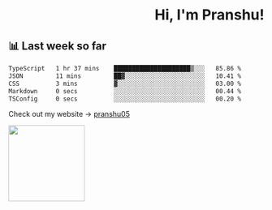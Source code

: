 <div align="right" >
   
   <H1>Hi, I'm Pranshu!</H1>

</div>

## 📊 Last week so far
<!--START_SECTION:waka-->

```txt
TypeScript   1 hr 37 mins    █████████████████████▒░░░   85.86 %
JSON         11 mins         ██▓░░░░░░░░░░░░░░░░░░░░░░   10.41 %
CSS          3 mins          ▓░░░░░░░░░░░░░░░░░░░░░░░░   03.00 %
Markdown     0 secs          ░░░░░░░░░░░░░░░░░░░░░░░░░   00.44 %
TSConfig     0 secs          ░░░░░░░░░░░░░░░░░░░░░░░░░   00.20 %
```

<!--END_SECTION:waka-->

Check out my website -> [pranshu05](https://pranshu05.vercel.app)

<img align="left" width="150" src="https://user-images.githubusercontent.com/70943732/209951571-93b7afe5-f523-4683-b725-5d94b287e94e.png">

